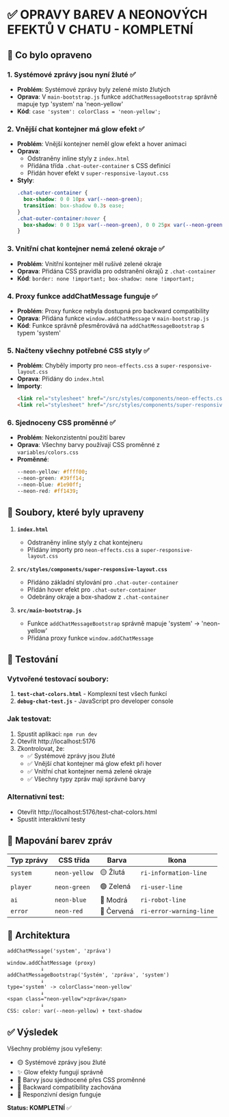 # ✅ OPRAVY BAREV A NEONOVÝCH EFEKTŮ V CHATU - KOMPLETNÍ

## 🎯 Co bylo opraveno

### 1. **Systémové zprávy jsou nyní žluté** ✅
- **Problém**: Systémové zprávy byly zelené místo žlutých
- **Oprava**: V `main-bootstrap.js` funkce `addChatMessageBootstrap` správně mapuje typ 'system' na 'neon-yellow'
- **Kód**: `case 'system': colorClass = 'neon-yellow';`

### 2. **Vnější chat kontejner má glow efekt** ✅
- **Problém**: Vnější kontejner neměl glow efekt a hover animaci
- **Oprava**: 
  - Odstraněny inline styly z `index.html`
  - Přidána třída `.chat-outer-container` s CSS definicí
  - Přidán hover efekt v `super-responsive-layout.css`
- **Styly**:
  ```css
  .chat-outer-container {
    box-shadow: 0 0 10px var(--neon-green);
    transition: box-shadow 0.3s ease;
  }
  .chat-outer-container:hover {
    box-shadow: 0 0 15px var(--neon-green), 0 0 25px var(--neon-green) !important;
  }
  ```

### 3. **Vnitřní chat kontejner nemá zelené okraje** ✅
- **Problém**: Vnitřní kontejner měl rušivé zelené okraje
- **Oprava**: Přidána CSS pravidla pro odstranění okrajů z `.chat-container`
- **Kód**: `border: none !important; box-shadow: none !important;`

### 4. **Proxy funkce addChatMessage funguje** ✅
- **Problém**: Proxy funkce nebyla dostupná pro backward compatibility
- **Oprava**: Přidána funkce `window.addChatMessage` v `main-bootstrap.js`
- **Kód**: Funkce správně přesměrovává na `addChatMessageBootstrap` s typem 'system'

### 5. **Načteny všechny potřebné CSS styly** ✅
- **Problém**: Chyběly importy pro `neon-effects.css` a `super-responsive-layout.css`
- **Oprava**: Přidány do `index.html`
- **Importy**:
  ```html
  <link rel="stylesheet" href="/src/styles/components/neon-effects.css">
  <link rel="stylesheet" href="/src/styles/components/super-responsive-layout.css">
  ```

### 6. **Sjednoceny CSS proměnné** ✅
- **Problém**: Nekonzistentní použití barev
- **Oprava**: Všechny barvy používají CSS proměnné z `variables/colors.css`
- **Proměnné**:
  ```css
  --neon-yellow: #ffff00;
  --neon-green: #39ff14;
  --neon-blue: #1e90ff;
  --neon-red: #ff1439;
  ```

## 📁 Soubory, které byly upraveny

1. **`index.html`**
   - Odstraněny inline styly z chat kontejneru
   - Přidány importy pro `neon-effects.css` a `super-responsive-layout.css`

2. **`src/styles/components/super-responsive-layout.css`**
   - Přidáno základní stylování pro `.chat-outer-container`
   - Přidán hover efekt pro `.chat-outer-container`
   - Odebrány okraje a box-shadow z `.chat-container`

3. **`src/main-bootstrap.js`**
   - Funkce `addChatMessageBootstrap` správně mapuje 'system' -> 'neon-yellow'
   - Přidána proxy funkce `window.addChatMessage`

## 🧪 Testování

### Vytvořené testovací soubory:
1. **`test-chat-colors.html`** - Komplexní test všech funkcí
2. **`debug-chat-test.js`** - JavaScript pro developer console

### Jak testovat:
1. Spustit aplikaci: `npm run dev`
2. Otevřít http://localhost:5176
3. Zkontrolovat, že:
   - ✅ Systémové zprávy jsou žluté
   - ✅ Vnější chat kontejner má glow efekt při hover
   - ✅ Vnitřní chat kontejner nemá zelené okraje
   - ✅ Všechny typy zpráv mají správné barvy

### Alternativní test:
- Otevřít http://localhost:5176/test-chat-colors.html
- Spustit interaktivní testy

## 🎨 Mapování barev zpráv

| Typ zprávy | CSS třída | Barva | Ikona |
|------------|-----------|--------|--------|
| `system` | `neon-yellow` | 🟡 Žlutá | `ri-information-line` |
| `player` | `neon-green` | 🟢 Zelená | `ri-user-line` |
| `ai` | `neon-blue` | 🔵 Modrá | `ri-robot-line` |
| `error` | `neon-red` | 🔴 Červená | `ri-error-warning-line` |

## 🔧 Architektura

```
addChatMessage('system', 'zpráva')
           ↓
window.addChatMessage (proxy)
           ↓
addChatMessageBootstrap('Systém', 'zpráva', 'system')
           ↓
type='system' -> colorClass='neon-yellow'
           ↓
<span class="neon-yellow">zpráva</span>
           ↓
CSS: color: var(--neon-yellow) + text-shadow
```

## ✅ Výsledek

Všechny problémy jsou vyřešeny:
- 🟡 Systémové zprávy jsou žluté
- ✨ Glow efekty fungují správně
- 🎨 Barvy jsou sjednocené přes CSS proměnné
- 🔧 Backward compatibility zachována
- 📱 Responzivní design funguje

**Status: KOMPLETNÍ** ✅

